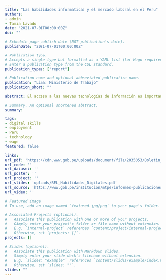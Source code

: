 ```yaml
---
title: "Las habilidades informaticas y el mercado laboral en el Peru"
authors:
- admin
- Tamia Lavado
date: "2021-07-01T00:00:00Z"
doi: ""

# Schedule page publish date (NOT publication's date).
publishDate: "2021-07-01T00:00:00Z"

# Publication type.
# Accepts a single type but formatted as a YAML list (for Hugo requirements).
# Enter a publication type from the CSL standard.
publication_types: ["report"]

# Publication name and optional abbreviated publication name.
publication: "Lima: Ministerio de Trabajo"
publication_short: ""

abstract: El acceso a las nuevas tecnologías de información es importante en las sociedades modernas y ha tenido un rol esencial en el funcionamiento de la economía durante la pandemia por la COVID-19. Se identifica las capacidades de la población en relación con el uso de tecnología mediante datos del Programa para la Evaluación Internacional de las Competencias de los Adultos (PIAAC, por sus siglas en inglés). Los datos de PIAAC permiten evaluar la competencia lectora, numérica y de resolución de problemas en contextos informáticos en adultos. El presente estudio describe la adquisición y uso de habilidades informáticas en la población (adultos y trabajadores), considerando tanto la oferta de habilidades de la población como la demanda de estas por parte de las empresas. Asimismo, evaluamos el efecto de un mayor uso de habilidades informáticas sobre los salarios. Con estos datos se podrá evaluar el desempeño de la población en resolución de problemas en contextos informáticos, es decir la capacidad de usar la tecnología para conseguir información, realizar tareas prácticas, manejar las funcionalidades de una computadora -como revisar el correo y organizar archivos- y resolver problemas relevantes.

# Summary. An optional shortened abstract.
summary: 

tags:
- digital skills
- employment
- Peru
- technology
- wage
featured: false

links:
url_pdf: 'https://cdn.www.gob.pe/uploads/document/file/2035053/Boletin_Habilidades%20inform%C3%A1ticas%20120721.pdf'
url_code: ''
url_dataset: ''
url_poster: ''
url_project: ''
url_slides: 'uploads/BEL_Habilidades_Digitales.pdf'
url_source: 'https://www.gob.pe/institucion/mtpe/informes-publicaciones/2035027-boletin-de-economia-laboral-n-48'
url_video: ''

# Featured image
# To use, add an image named `featured.jpg/png` to your page's folder. 

# Associated Projects (optional).
#   Associate this publication with one or more of your projects.
#   Simply enter your project's folder or file name without extension.
#   E.g. `internal-project` references `content/project/internal-project/index.md`.
#   Otherwise, set `projects: []`.
projects: []

# Slides (optional).
#   Associate this publication with Markdown slides.
#   Simply enter your slide deck's filename without extension.
#   E.g. `slides: "example"` references `content/slides/example/index.md`.
#   Otherwise, set `slides: ""`.
slides: ""
---
```

